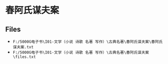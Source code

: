 # 春阿氏谋夫案

## Files

- `F:/5000G电子书\I01-文学（小说 诗歌 名著 写作）\古典名著\春阿氏谋夫案\春阿氏谋夫案.txt`
- `F:/5000G电子书\I01-文学（小说 诗歌 名著 写作）\古典名著\春阿氏谋夫案\files.txt`

